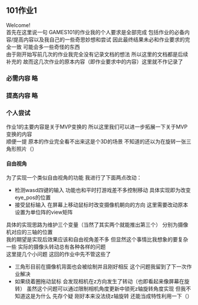 ## 101作业1  
Welcome!  
首先在这里说一句 GAMES101的作业我的个人要求是全部完成 包括作业的必备内容/提高内容以及我自己的一些奇思妙想和尝试 因此最终结果未必和作业要求的完全一致 可能会多一些奇怪的东西  
由于刚开始写前几次的作业我完全没有记录文档的想法 所以这里的文档都是后续补充的 故而这几次作业的原本内容（即作业要求中的内容）这里就不作记录了  
### 必需内容 略  
### 提高内容 略  
### 个人尝试  
作业1的主要内容是关于MVP变换的 所以这里我们可以进一步拓展一下关于MVP变换的内容  
顺便一提 原本的作业完全看不出来这是个3D的场景 不知道的还以为在旋转一张三角形照片（）  
#### 自由视角  
为了实现一个类似自由视角的功能 我进行了下面两点改动：   
* 检测wasd四键的输入 功能也和平时打游戏差不多控制移动 具体实现即为改变eye_pos的位置   
* 接受鼠标输入 在屏幕上移动鼠标时改变摄像机朝向的方向 这里需要改动原本设置为单位阵的view矩阵  

具体的实现思路为维护三个变量（当然了其实两个就能推出第三个） 分别为摄像机对应的三轴的位置   
我的期望是实现后效果应该和自由视角差不多 但显然这个事情比我想象的要复杂一些 实际的摄像头转动总有各种各样的问题  
这里提几个小问题 这回的作业中先不管这些了  
* 三角形目前在摄像机背面也会被绘制并且刚好相反 这个问题我留到了下一次作业解决  
* 如果绕着圈拖动鼠标 会发现相机在z方向发生了转动（也即看起来像屏幕在旋转） 虽然这个问题可以通过限制相机角度更新中锁死z轴旋转角度实现 但我不知道这是为什么 先存个疑 刚好本来没法绕z轴旋转 还能当成特性利用一下（）  